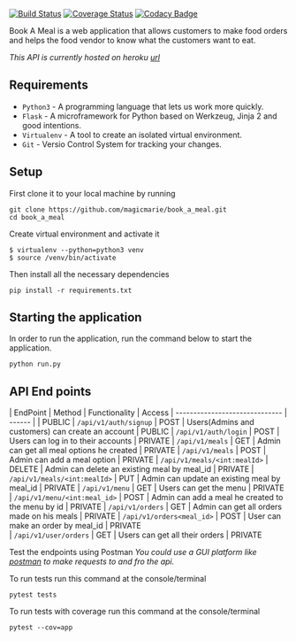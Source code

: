 [![Build Status](https://travis-ci.org/magicmarie/book_a_meal.svg?branch=flask-api-restful)](https://travis-ci.org/magicmarie/book_a_meal)
[![Coverage Status](https://coveralls.io/repos/github/magicmarie/book_a_meal/badge.svg?branch=flask-api-restful)](https://coveralls.io/github/magicmarie/book_a_meal?branch=flask-api-restful)
[![Codacy Badge](https://api.codacy.com/project/badge/Grade/9c86a6940c82472ea181f0adecd25390)](https://www.codacy.com/app/magicmarie/book_a_meal?utm_source=github.com&amp;utm_medium=referral&amp;utm_content=magicmarie/book_a_meal&amp;utm_campaign=Badge_Grade)


Book A Meal  is a web application  that allows customers to make food orders and
helps the food vendor to know what the customers want to eat.

*This API is currently hosted on heroku [url](https://book-a-meal-api-heroku.herokuapp.com/)*

## Requirements
- `Python3` - A programming language that lets us work more quickly.
- `Flask` - A microframework for Python based on Werkzeug, Jinja 2 and good intentions.
- `Virtualenv` - A tool to create an isolated virtual environment.
- `Git` - Versio Control System for tracking your changes.

## Setup
First clone it to your local machine by running
```
git clone https://github.com/magicmarie/book_a_meal.git
cd book_a_meal
```
Create virtual environment and activate it
```
$ virtualenv --python=python3 venv
$ source /venv/bin/activate
```
Then install all the necessary dependencies
```
pip install -r requirements.txt
```

## Starting the application
In order to run the application, run the command below to start the application.
```
python run.py
```

## API End points
| EndPoint                       | Method | Functionality                                     | Access
| ------------------------------ | ------ |                                                   | PUBLIC
| `/api/v1/auth/signup`          | POST   | Users(Admins and customers) can create an account | PUBLIC
| `/api/v1/auth/login`           | POST   | Users can log in to their accounts                | PRIVATE
| `/api/v1/meals`                | GET    | Admin can get all meal options he created         | PRIVATE
| `/api/v1/meals`                | POST   | Admin can add a meal option                       | PRIVATE 
| `/api/v1/meals/<int:mealId>`   | DELETE | Admin can delete an existing meal by meal_id      | PRIVATE
| `/api/v1/meals/<int:mealId>`   | PUT    | Admin can update an existing meal by meal_id      | PRIVATE
| `/api/v1/menu`                 | GET    | Users can get the menu                            | PRIVATE
| `/api/v1/menu/<int:meal_id>`   | POST   | Admin can add a meal he created to the menu by id | PRIVATE
| `/api/v1/orders`               | GET    | Admin can get all orders made on his meals        | PRIVATE
| `/api/v1/orders<meal_id>`      | POST   | User can make an order by meal_id                 | PRIVATE      
| `/api/v1/user/orders`          | GET    | Users can get all their orders                    | PRIVATE

Test the endpoints using Postman
*You could use a GUI platform like [postman](https://www.getpostman.com/) to make requests to and fro the api.*

To run tests run this command at the console/terminal
```
pytest tests
```
To run tests with coverage run this command at the console/terminal
```
pytest --cov=app
```
